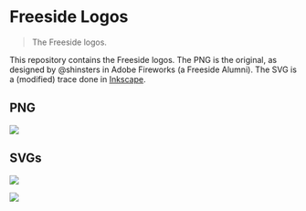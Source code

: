# Freeside Logos

> The Freeside logos.

This repository contains the Freeside logos. The PNG is the original, as designed by @shinsters in Adobe Fireworks (a Freeside Alumni). The SVG is a (modified) trace done in [Inkscape](https://inkscape.org/).

## PNG
![](https://raw.githubusercontent.com/FreesideHull/Logos/master/freeside.png)

## SVGs
![](https://cdn.rawgit.com/FreesideHull/Logos/master/freeside_square_path.svg)

![](https://cdn.rawgit.com/FreesideHull/Logos/master/freeside_wide_path.svg)

